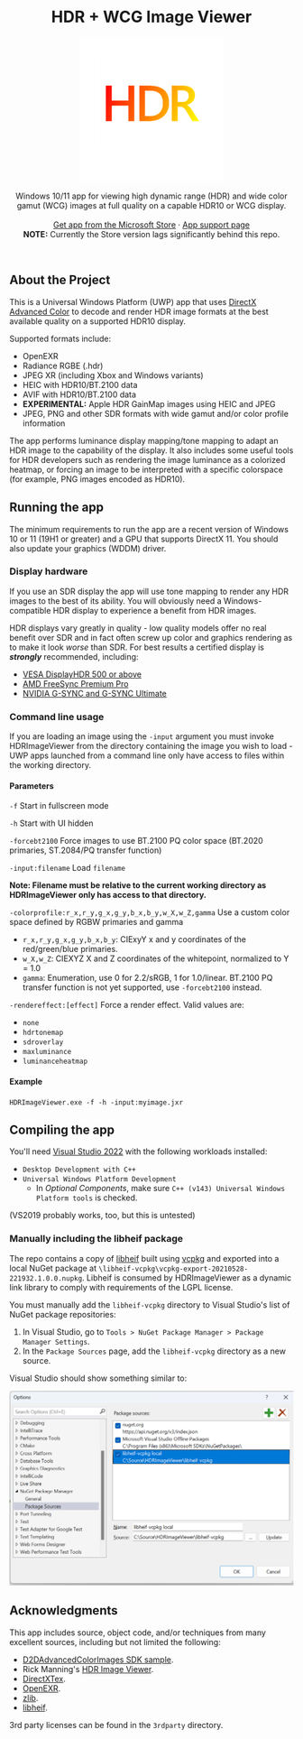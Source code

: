 <a name="readme-top"></a>

<br />

<h1 align="center">HDR + WCG Image Viewer</h3>

<div align="center">
  <a href="https://github.com/13thsymphony/HDRImageViewer">
    <img src="siteassets/project_logo.png" alt="Logo" />
  </a>

  <p>
    Windows 10/11 app for viewing high dynamic range (HDR) and wide color gamut (WCG) images at full quality on a capable HDR10 or WCG display.
    <br />
    <br />
    <a href="https://www.microsoft.com/store/apps/9PGN3NWPBWL9">Get app from the Microsoft Store</a>
    ·
    <a href="https://13thsymphony.github.io/hdrimageviewer/">App support page</a>
    <br />
    <strong>NOTE:</strong> Currently the Store version lags significantly behind this repo.
  </p>
</div>

<br />

## About the Project
This is a Universal Windows Platform (UWP) app that uses [DirectX Advanced Color](https://aka.ms/directxhdr) to decode and render HDR image formats at the best available quality on a supported HDR10 display.

Supported formats include:
* OpenEXR
* Radiance RGBE (.hdr)
* JPEG XR (including Xbox and Windows variants)
* HEIC with HDR10/BT.2100 data 
* AVIF with HDR10/BT.2100 data
* **EXPERIMENTAL:** Apple HDR GainMap images using HEIC and JPEG
* JPEG, PNG and other SDR formats with wide gamut and/or color profile information

The app performs luminance display mapping/tone mapping to adapt an HDR image to the capability of the display. It also includes some useful tools for HDR developers such as rendering the image luminance as a colorized heatmap, or forcing an image to be interpreted with a specific colorspace (for example, PNG images encoded as HDR10).

## Running the app

The minimum requirements to run the app are a recent version of Windows 10 or 11 (19H1 or greater) and a GPU that supports DirectX 11. You should also update your graphics (WDDM) driver.

### Display hardware

If you use an SDR display the app will use tone mapping to render any HDR images to the best of its ability. You will obviously need a Windows-compatible HDR display to experience a benefit from HDR images.

HDR displays vary greatly in quality - low quality models offer no real benefit over SDR and in fact often screw up color and graphics rendering as to make it look *worse* than SDR. For best results a certified display is ***strongly*** recommended, including:

* [VESA DisplayHDR 500 or above](https://displayhdr.org/certified-products/)
* [AMD FreeSync Premium Pro](https://www.amd.com/en/technologies/freesync-hdr-games)
* [NVIDIA G-SYNC and G-SYNC Ultimate](https://www.nvidia.com/en-us/geforce/products/g-sync-monitors)

### Command line usage
If you are loading an image using the `-input` argument you must invoke HDRImageViewer from the directory containing the image you wish to load - UWP apps launched from a command line only have access to files within the working directory.

#### Parameters
`-f` Start in fullscreen mode

`-h` Start with UI hidden

`-forcebt2100` Force images to use BT.2100 PQ color space (BT.2020 primaries, ST.2084/PQ transfer function)

`-input:filename` Load `filename`

**Note: Filename must be relative to the current working directory as HDRImageViewer only has access to that directory.**

`-colorprofile:r_x,r_y,g_x,g_y,b_x,b_y,w_X,w_Z,gamma` Use a custom color space defined by RGBW primaries and gamma
* `r_x,r_y,g_x,g_y,b_x,b_y`: CIExyY x and y coordinates of the red/green/blue primaries.
* `w_X,w_Z`: CIEXYZ X and Z coordinates of the whitepoint, normalized to Y = 1.0
* `gamma`: Enumeration, use 0 for 2.2/sRGB, 1 for 1.0/linear. BT.2100 PQ transfer function is not yet supported, use `-forcebt2100` instead.

`-rendereffect:[effect]` Force a render effect. Valid values are:
* `none`
* `hdrtonemap`
* `sdroverlay`
* `maxluminance`
* `luminanceheatmap`

#### Example
`HDRImageViewer.exe -f -h -input:myimage.jxr`

## Compiling the app

You'll need [Visual Studio 2022](www.visualstudio.com) with the following workloads installed:
* `Desktop Development with C++`
* `Universal Windows Platform Development`
  * In *Optional Components*, make sure `C++ (v143) Universal Windows Platform tools` is checked.

(VS2019 probably works, too, but this is untested)

### Manually including the libheif package

The repo contains a copy of [libheif](https://github.com/strukturag/libheif) built using [vcpkg](https://github.com/Microsoft/vcpkg/) and exported into a local NuGet package at `\libheif-vcpkg\vcpkg-export-20210528-221932.1.0.0.nupkg`. Libheif is consumed by HDRImageViewer as a dynamic link library to comply with requirements of the LGPL license.

You must manually add the `libheif-vcpkg` directory to Visual Studio's list of NuGet package repositories:

1. In Visual Studio, go to `Tools > NuGet Package Manager > Package Manager Settings`.
2. In the `Package Sources` page, add the `libheif-vcpkg` directory as a new source.

Visual Studio should show something similar to:

<img src="siteassets/libheif-nuget-installation.png" alt="libheif-vcpkg local Nuget package source" width="718" />



## Acknowledgments

This app includes source, object code, and/or techniques from many excellent sources, including but not limited the following:

* [D2DAdvancedColorImages SDK sample](https://docs.microsoft.com/en-us/samples/microsoft/windows-universal-samples/d2dadvancedcolorimages/).
* Rick Manning's [HDR Image Viewer](https://www.microsoft.com/store/productId/9NPSWXVL7W40).
* [DirectXTex](https://github.com/Microsoft/DirectXTex).
* [OpenEXR](https://www.openexr.com/).
* [zlib](https://www.zlib.net/).
* [libheif](https://github.com/strukturag/libheif).

3rd party licenses can be found in the `3rdparty` directory.